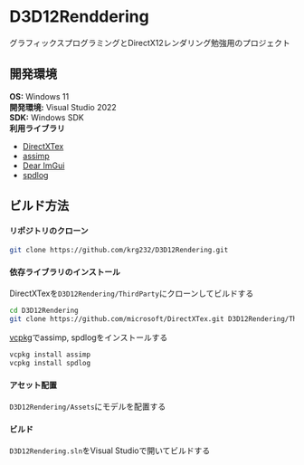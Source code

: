 # D3D12Renddering

グラフィックスプログラミングとDirectX12レンダリング勉強用のプロジェクト

## 開発環境

**OS:** Windows 11  
**開発環境:** Visual Studio 2022  
**SDK:** Windows SDK  
**利用ライブラリ**

- [DirectXTex](https://github.com/microsoft/DirectXTex)
- [assimp](https://github.com/assimp/assimp)
- [Dear ImGui](https://github.com/ocornut/imgui)
- [spdlog](https://github.com/gabime/spdlog)

## ビルド方法

#### リポジトリのクローン

```bash
git clone https://github.com/krg232/D3D12Rendering.git
```

#### 依存ライブラリのインストール

DirectXTexを`D3D12Rendering/ThirdParty`にクローンしてビルドする

```bash
cd D3D12Rendering
git clone https://github.com/microsoft/DirectXTex.git D3D12Rendering/ThirdParty
```

[vcpkg](https://github.com/microsoft/vcpkg)でassimp, spdlogをインストールする

```bash
vcpkg install assimp
vcpkg install spdlog
```

#### アセット配置

`D3D12Rendering/Assets`にモデルを配置する

#### ビルド

`D3D12Rendering.sln`をVisual Studioで開いてビルドする
